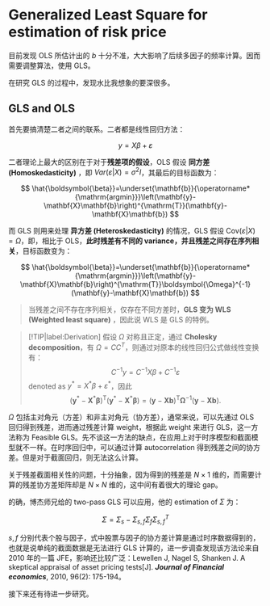 # Generalized Least Square for estimation of risk price

目前发现 OLS 所估计出的 $b$ 十分不准，大大影响了后续多因子的频率计算。因而需要调整算法，使用 GLS。

在研究 GLS 的过程中，发现水比我想象的要深很多。

## GLS and OLS

首先要搞清楚二者之间的联系。二者都是线性回归方法：

$$
y = X\beta+\varepsilon
$$


二者理论上最大的区别在于对于**残差项的假设**，OLS 假设 **同方差 (Homoskedasticity)** ，即 $Var(\varepsilon | X) = \sigma^2 I$，其最后的目标函数为：

$$
\hat{\boldsymbol{\beta}}=\underset{\mathbf{b}}{\operatorname*{\mathrm{argmin}}}\left(\mathbf{y}-\mathbf{X}\mathbf{b}\right)^{\mathrm{T}}(\mathbf{y}-\mathbf{X}\mathbf{b})
$$

而 GLS 则用来处理 **异方差 (Heteroskedasticity)** 的情况，GLS 假设 $\text{Cov}(\varepsilon | X) = \Omega$，即，相比于 OLS，**此时残差有不同的 variance，并且残差之间存在序列相关**，目标函数变为：

$$
\hat{\boldsymbol{\beta}}=\underset{\mathbf{b}}{\operatorname*{\mathrm{argmin}}}\left(\mathbf{y}-\mathbf{X}\mathbf{b}\right)^{\mathrm{T}}\boldsymbol{\Omega}^{-1}(\mathbf{y}-\mathbf{X}\mathbf{b})
$$

> 当残差之间不存在序列相关，仅存在不同方差时，**GLS 变为 WLS (Weighted least square)** ，因此说 WLS 是 GLS 的特例。


> [!TIP|label:Derivation]
> 假设 $\Omega$ 对称且正定，通过 **Cholesky decomposition**，有 $\Omega = CC^T$，则通过对原本的线性回归公式做线性变换有：
$$
C^{-1}y = C^{-1}X\beta+C^{-1}\varepsilon 
$$
> denoted as $y^* = X^*\beta+\varepsilon^*$，因此
$$
(\mathbf{y}^*-\mathbf{X}^*\boldsymbol{\beta})^\mathrm{T}(\mathbf{y}^*-\mathbf{X}^*\boldsymbol{\beta})=(\mathbf{y}-\mathbf{X}\mathbf{b})^\mathrm{T}\mathbf{\Omega}^{-1}(\mathbf{y}-\mathbf{X}\mathbf{b}).
$$
> 

$\Omega$ 包括主对角元（方差）和非主对角元（协方差），通常来说，可以先通过 OLS 回归得到残差，进而通过残差计算 weight，根据此 weight 来进行 GLS，这一方法称为 Feasible GLS。先不谈这一方法的缺点，在应用上对于时序模型和截面模型就不一样。在时序回归中，可以通过计算 autocorrelation 得到残差之间的协方差。但是对于截面回归，则无法这么计算。

关于残差截面相关性的问题，十分抽象，因为得到的残差是 $N \times 1$ 维的，而需要计算的残差协方差矩阵却是 $N \times N$ 维的，这中间有着很大的理论 gap。

的确，博杰师兄给的 two-pass GLS 可以应用，他的 estimation of $\Sigma$ 为：

$$
\Sigma = \Sigma_{s} - \Sigma_{s,f} \Sigma_{f} \Sigma_{s,f}^T
$$

$s, f$ 分别代表个股与因子，式中股票与因子的协方差计算是通过时序数据得到的，也就是说单纯的截面数据是无法进行 GLS 计算的，进一步调查发现该方法论来自 2010 年的一篇 JFE，影响还比较广泛：Lewellen J, Nagel S, Shanken J. A skeptical appraisal of asset pricing tests[J]. ***Journal of Financial economics***, 2010, 96(2): 175-194。

接下来还有待进一步研究。

